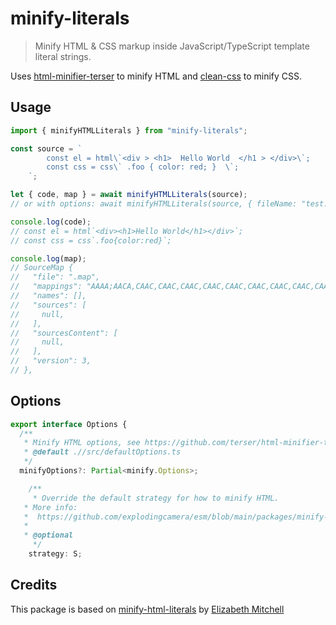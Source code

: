 # minify-literals

> Minify HTML & CSS markup inside JavaScript/TypeScript template literal strings.

Uses [html-minifier-terser](https://www.npmjs.com/package/html-minifier-terser) to minify HTML and [clean-css](https://www.npmjs.com/package/clean-css) to minify CSS.

## Usage

```ts
import { minifyHTMLLiterals } from "minify-literals";

const source = `
		const el = html\`<div > <h1>  Hello World  </h1 > </div>\`;
		const css = css\` .foo { color: red; }  \`;
	`;

let { code, map } = await minifyHTMLLiterals(source);
// or with options: await minifyHTMLLiterals(source, { fileName: "test.js" });

console.log(code);
// const el = html`<div><h1>Hello World</h1></div>`;
// const css = css`.foo{color:red}`;

console.log(map);
// SourceMap {
//   "file": ".map",
//   "mappings": "AAAA;AACA,CAAC,CAAC,CAAC,CAAC,CAAC,CAAC,CAAC,CAAC,CAAC,CAAC, [...]
//   "names": [],
//   "sources": [
//     null,
//   ],
//   "sourcesContent": [
//     null,
//   ],
//   "version": 3,
// },
```

## Options

```ts
export interface Options {
  /**
   * Minify HTML options, see https://github.com/terser/html-minifier-terser#options-quick-reference
   * @default .//src/defaultOptions.ts
   */
  minifyOptions?: Partial<minify.Options>;

	/**
	 * Override the default strategy for how to minify HTML.
   * More info:
   *  https://github.com/explodingcamera/esm/blob/main/packages/minify-literals/lib/strategy.ts
   *
   * @optional
	 */
	strategy: S;
```

## Credits

This package is based on [minify-html-literals](https://github.com/asyncLiz/minify-html-literals) by [Elizabeth Mitchell](https://github.com/asyncLiz)
